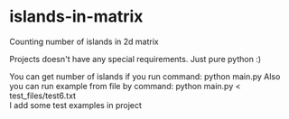 # islands-in-matrix
Counting number of islands in 2d matrix

Projects doesn't have any special requirements. Just pure python :)

You can get number of islands if you run command: python main.py
Also you can run example from file by command: python main.py < test_files/test6.txt    
I add some test examples in project